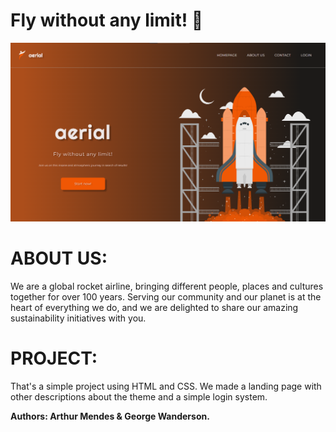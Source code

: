 # Fly without any limit! 🚀
![image](https://github.com/aarthgmendes/aerial/blob/master/resources/img/areial.png)

# ABOUT US:
We are a global rocket airline, bringing different people, places and cultures together for over 100 years. 
Serving our community and our planet is at the heart of everything we do, and we are delighted to share our amazing sustainability initiatives with you.

# PROJECT:
That's a simple project using HTML and CSS. We made a landing page with other descriptions about the theme and a simple login system.

<strong>Authors: Arthur Mendes & George Wanderson.</strong>
